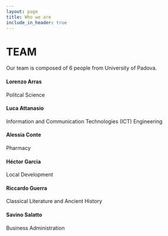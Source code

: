 ```yaml
---
layout: page
title: Who we are
include_in_header: true
---
```


# TEAM
Our team is composed of 6 people from University of Padova.
<br>

#### Lorenzo Arras

Politcal Science

#### Luca Attanasio

Information and Communication Technologies (ICT) Engineering

#### Alessia Conte

Pharmacy

#### Héctor Garcia

Local Development

#### Riccardo Guerra

Classical Literature and Ancient History

#### Savino Salatto

Business Administration